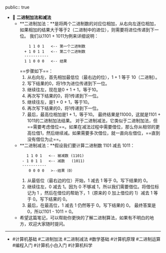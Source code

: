 public:: true

- 🔵 **二进制加法和减法**
	- **二进制加法：**是将两个二进制数的对应位相加，从右向左逐位相加，如果相加的结果大于等于2（二进制中的进位），则需要将进位传递到下一位。
	  我们以1101 + 1011为例来详细说明：
	  ```
	      1 1 0 1   <-- 第一个二进制数
	    + 1 0 1 1   <-- 第二个二进制数
	    -----------
	    1 1 0 0 0   <-- 结果
	  ```
	  ==步骤如下==：
	  1. 从右向左，首先相加最低位（最右边的位），1 + 1 等于 10（二进制）。
	  2. 写下结果的0，将1作为进位传递到下一位。
	  3. 继续往左，现在是0 + 1 + 1，等于10。
	  4. 再次写下结果的0，将1传递到下一位。
	  5. 继续往左，是1 + 0 + 1，等于10。
	  6. 再次写下结果的0，将1传递到下一位。
	  7. 最后，最高位相加是1 + 1，等于10。
	  最终结果是11000，这就是1101 + 1011的二进制加法结果。
	  对于二进制减法，它类似于二进制加法，但==需要考虑借位==。如果在减法过程中需要借位，那么你从相邻的更高位借1，然后继续减。如果需要多次借位，就一直向左借位，==直到没有借位为止==。
	- **二进制减法：**假设我们要计算二进制数 1101 减去 1011：
	  ```
	     1 1 0 1   <-- 被减数 (1101)
	   - 1 0 1 1   <-- 减数   (1011)
	   -----------
	      0 0 0 0   >--结果（0）
	  ```
	  1. 从最低位（最右边的位）开始，1 减去 1 等于 0。写下结果的 0。
	  2. 继续往左，0 减去 1。因为 0 不够减 1，所以我们需要借位。将借位标记为 1 ，然后在借位的帮助下，1（原来的 0 加上借位的 1）减去 1 等于 0。写下结果的 0。
	  3. 最后，在最高位，1 减去 1 仍然等于 0。写下结果的 0。
	  最终答案是 0，所以1101 - 1011 = 0。
	- 希望这篇笔记，可以帮助你更快的了解二进制算法，如果有不明白的地方，欢迎大家随时提问。
- ---
- #计算机基础 #二进制加法 #二进制减法 #数学基础 #计算机原理 #二进制运算 #编程入门 #计算机小白入门 #计算机科学